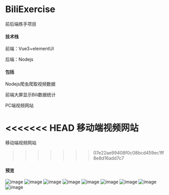 # BiliExercise

前后端练手项目

#### 技术栈

前端：Vue3+elementUI

后端：Nodejs

#### 包括

Nodejs爬虫爬取视频数据

前端大屏显示Bili数据统计

PC端视频网站

<<<<<<< HEAD
移动端视频网站
=======
移动端视频网站
>>>>>>> 07e22ae99408f0c08bcd459ec1ff8e8d16add7c7

#### 预览
![image](https://github.com/LittleWhitechun/SDU-Weibo/blob/main/BE1.png)
![image](https://github.com/LittleWhitechun/SDU-Weibo/blob/main/BE2.png)
![image](https://github.com/LittleWhitechun/SDU-Weibo/blob/main/BE3.png)
![image](https://github.com/LittleWhitechun/SDU-Weibo/blob/main/BE3-1.png)
![image](https://github.com/LittleWhitechun/SDU-Weibo/blob/main/BE3-2.png)
![image](https://github.com/LittleWhitechun/SDU-Weibo/blob/main/BE4.png)
![image](https://github.com/LittleWhitechun/SDU-Weibo/blob/main/BE5.png)
![image](https://github.com/LittleWhitechun/SDU-Weibo/blob/main/BE6.png)
![image](https://github.com/LittleWhitechun/SDU-Weibo/blob/main/BE7.png)
